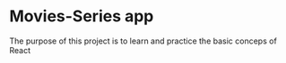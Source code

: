 # Movies-Series app

The purpose of this project is to learn and practice the basic conceps of React
